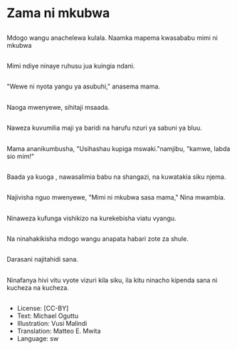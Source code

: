 # Zama ni mkubwa

##
Mdogo wangu anachelewa kulala. Naamka mapema kwasababu mimi ni mkubwa

##
Mimi ndiye ninaye ruhusu jua kuingia ndani.

##
"Wewe ni nyota yangu ya asubuhi," anasema mama.

##
Naoga mwenyewe, sihitaji msaada.

##
Naweza kuvumilia maji ya baridi na harufu nzuri ya sabuni ya bluu.

##
Mama ananikumbusha, "Usihashau kupiga mswaki."namjibu, "kamwe, labda sio mim!"

##
Baada ya kuoga , nawasalimia babu na shangazi, na kuwatakia siku njema.

##
Najivisha nguo mwenyewe, "Mimi ni mkubwa sasa mama," Nina mwambia.

##
Ninaweza kufunga vishikizo na kurekebisha viatu vyangu.

##
Na ninahakikisha mdogo wangu anapata habari zote za shule.

##
Darasani najitahidi sana.

##
Ninafanya hivi vitu vyote vizuri kila siku, ila kitu ninacho kipenda sana ni kucheza na kucheza.

##
* License: [CC-BY]
* Text: Michael Oguttu
* Illustration: Vusi Malindi
* Translation: Matteo E. Mwita
* Language: sw
